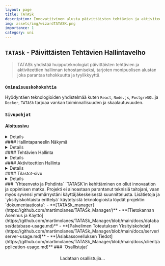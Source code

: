 ```yaml
---
layout: page
title: TATASk
description: Innovatiivinen alusta päivittäisten tehtävien ja aktiviteettien hallintaan.
img: assets/img/wizardTATASK.png
importance: 1
category: uni
---
```

## `TATASk` - Päivittäisten Tehtävien Hallintavelho
> TATASk yhdistää huipputeknologiat päivittäisten tehtävien ja aktiviteettien hallinnan tehostamiseksi, tarjoten monipuolisen alustan joka parantaa tehokkuutta ja tyylikkyyttä.
### `Ominaisuuskohokohtia`
Hyödyntäen teknologioiden yhdistelmää kuten `React`, `Node.js`, `PostgreSQL` ja `Docker`, `TATASk` tarjoaa vankan toiminnallisuuden ja skaalautuvuuden.
### `Sivupohjat`
#### Aloitussivu
<details>
<div class="row justify-content-center">
<div class="col-md-8">
 {% include figure.liquid path="assets/img/landing-page.jpg" title="Aloitussivu" class="img-fluid rounded z-depth-1" %}
</div>
</div>
</details>
#### Hallintapaneelin Näkymä
<details>
<div class="row justify-content-center">
<div class="col-sm-6">
 {% include figure.liquid path="assets/img/navbar.jpg" title="Navigointipalkki" class="img-fluid rounded z-depth-1" %}
</div>
</div>
<div class="row justify-content-center">
<div class="col-sm-10">
 {% include figure.liquid path="assets/img/task-overview.jpg" title="Tehtäväkatsaus" class="img-fluid rounded z-depth-1" %}
</div>
<div class="col-sm-10">
 {% include figure.liquid path="assets/img/activity-overview.jpg" title="Aktiviteettikatsaus" class="img-fluid rounded z-depth-1" %}
</div>
</div>
</details>
#### Tehtävien Hallinta
<details>
<div class="row justify-content-center">
<div class="col-sm-8">
 {% include figure.liquid path="assets/img/task-popup.jpg" title="Tehtävän Luomisen Ponnahdusikkuna" class="img-fluid rounded z-depth-1" %}
</div>
</div>
<div class="row justify-content-center">
<div class="col-sm-6">
 {% include figure.liquid path="assets/img/task-filter.jpg" title="Tehtävien Suodatus Aktiviteetin Mukaan" class="img-fluid rounded z-depth-1" %}
</div>
</div>
<div class="row">
<div class="col-sm-6">
 {% include figure.liquid path="assets/img/task-example-1.jpg" title="Tehtäväesimerkki 1" class="img-fluid rounded z-depth-1" %}
</div>
<div class="col-sm-6">
 {% include figure.liquid path="assets/img/task-example-3.jpg" title="Tehtäväesimerkki 3" class="img-fluid rounded z-depth-1" %}
</div>
</div>
</details>
#### Aktiviteettien Hallinta
<details>
<div class="row justify-content-center">
<div class="col-sm-8">
 {% include figure.liquid path="assets/img/add-activity-button.jpg" title="Lisää Aktiviteetti -nappi" class="img-fluid rounded z-depth-1" %}
</div>
</div>
<div class="row justify-content-center">
<div class="col-sm-8">
 {% include figure.liquid path="assets/img/activity-popup.jpg" title="Aktiviteetin Luomisen Ponnahdusikkuna" class="img-fluid rounded z-depth-1" %}
</div>
</div>
<div class="row">
<div class="col-sm-14">
 {% include figure.liquid path="assets/img/activity-example.jpg" title="Aktiviteettiesimerki" class="img-fluid rounded z-depth-1" %}
</div>
</div>
</details>
#### Tilastot-sivu
<details>
<div class="row">
<div class="col-sm-6">
 {% include figure.liquid path="assets/img/statistics-chart-1.jpg" title="Tilastokuvio 1" class="img-fluid rounded z-depth-1" %}
</div>
<div class="col-sm-6">
 {% include figure.liquid path="assets/img/statistics-chart-2.jpg" title="Tilastokuvio 2" class="img-fluid rounded z-depth-1" %}
</div>
</div>
</details>
### `Yhteenveto ja Pohdinta`
`TATASK`in kehittäminen on ollut innovaation ja oppimisen matka. Projekti ei ainoastaan parantanut teknisiä taitojani, vaan myös syvensi ymmärrystäni käyttäjäkeskeisestä suunnittelusta.
Lisätietoja ja `yksityiskohtaista erittelyä` käytetyistä teknologioista löydät projektin `dokumentaatiosta`:
- **[TATASk_manager](https://github.com/martimolanes/TATASk_Manager/)**
- **[Tietokannan Asennus ja Käyttö](https://github.com/martimolanes/TATASk_Manager/blob/main/docs/database/database-usage.md)**
- **[Palvelimen Toteutuksen Yksityiskohdat](https://github.com/martimolanes/TATASk_Manager/blob/main/docs/server/server-usage.md)**
- **[Asiakassovelluksen Tiedot](https://github.com/martimolanes/TATASk_Manager/blob/main/docs/client/application-usage.md)**
### `Osallistujat`
<div id="contributors-list" style="display: flex; flex-wrap: wrap; justify-content: space-around; padding: 20px;">Ladataan osallistujia...</div>
<script>
async function *fetchContributors*() {
const url = 'https://api.github.com/repos/martimolanes/TATASk_Manager/contributors';
const response = await *fetch*(url);
const contributors = await response.*json*();
const contributorsHtml = contributors.*map*(*contributor* =>
`<div class="contributor" style="margin: 10px; text-align: center;">
 <img src="${contributor.avatar_url}" alt="${contributor.login}" style="width: 100px; height: 100px; border-radius: 50%; display: block; margin: auto;">
 <p><a href="${contributor.html_url}" target="_blank">${contributor.login}</a></p>
 </div>`
 ).*join*('');
 document.*getElementById*('contributors-list').innerHTML = contributorsHtml;
}
*fetchContributors*();
</script>